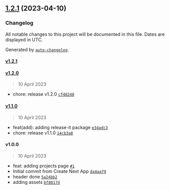 

## [1.2.1](https://github.com/CahBantul/Next.js-Developer-Portfolio-Starter-Code/compare/v1.2.0...v1.2.1) (2023-04-10)

### Changelog

All notable changes to this project will be documented in this file. Dates are displayed in UTC.

Generated by [`auto-changelog`](https://github.com/CookPete/auto-changelog).

#### [v1.2.1](https://github.com/CahBantul/Next.js-Developer-Portfolio-Starter-Code/compare/v1.2.0...v1.2.1)

#### [v1.2.0](https://github.com/CahBantul/Next.js-Developer-Portfolio-Starter-Code/compare/v1.1.0...v1.2.0)

> 10 April 2023

- chore: release v1.2.0 [`cf48248`](https://github.com/CahBantul/Next.js-Developer-Portfolio-Starter-Code/commit/cf482485dcd5894575f048956b391bc84213753a)

#### [v1.1.0](https://github.com/CahBantul/Next.js-Developer-Portfolio-Starter-Code/compare/v1.0.0...v1.1.0)

> 10 April 2023

- feat(add): adding release-it package [`e34adc3`](https://github.com/CahBantul/Next.js-Developer-Portfolio-Starter-Code/commit/e34adc31ba102d086e51a5264f7d8896f171bb00)
- chore: release v1.1.0 [`14cb3a8`](https://github.com/CahBantul/Next.js-Developer-Portfolio-Starter-Code/commit/14cb3a8cba08e60460c23f3c25f307a9373ed328)

#### v1.0.0

> 10 April 2023

- feat: adding projects page [`#1`](https://github.com/CahBantul/Next.js-Developer-Portfolio-Starter-Code/pull/1)
- Initial commit from Create Next App [`da4aa79`](https://github.com/CahBantul/Next.js-Developer-Portfolio-Starter-Code/commit/da4aa790b6afbfb4db9f84e54ebc7910b76cc96a)
- header done [`5a24bb2`](https://github.com/CahBantul/Next.js-Developer-Portfolio-Starter-Code/commit/5a24bb2b7658097d4cf68811408df37d7c24800a)
- adding assets [`bf8017d`](https://github.com/CahBantul/Next.js-Developer-Portfolio-Starter-Code/commit/bf8017d8989f32db76d0fa45b2d1968b7febba07)
